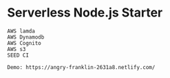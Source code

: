 # Serverless Node.js Starter

    AWS lamda
    AWS Dynamodb
    AWS Cognito
    AWS s3
    SEED CI
    
    Demo: https://angry-franklin-2631a8.netlify.com/

